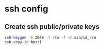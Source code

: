 # ssh config


## Create ssh public/private keys

```bash
ssh-keygen -b 2048 -t rsa -f ~/.ssh/id_rsa
ssh-copy-id host1
```
